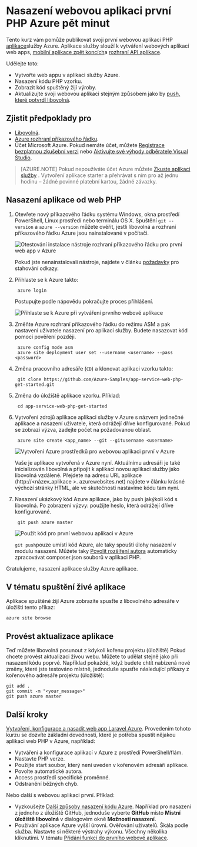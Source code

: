 <properties 
    pageTitle="Nasazení webovou aplikaci první PHP Azure pět minut | Microsoft Azure" 
    description="Zjistěte, jak je snadné spuštění webových aplikací web apps v aplikaci služby nasazením ukázkové aplikace. Spusťte rychle udělat skutečný rozvoj a okamžitě zobrazit výsledky." 
    services="app-service\web"
    documentationCenter=""
    authors="cephalin"
    manager="wpickett"
    editor=""
/>

<tags
    ms.service="app-service-web"
    ms.workload="web"
    ms.tgt_pltfrm="na"
    ms.devlang="na"
    ms.topic="hero-article"
    ms.date="10/13/2016" 
    ms.author="cephalin"
/>
    
# <a name="deploy-your-first-php-web-app-to-azure-in-five-minutes"></a>Nasazení webovou aplikaci první PHP Azure pět minut

Tento kurz vám pomůže publikovat svoji první webovou aplikaci PHP [aplikace](../app-service/app-service-value-prop-what-is.md)služby Azure.
Aplikace služby slouží k vytváření webových aplikací web apps, [mobilní aplikace zpět koncích](/documentation/learning-paths/appservice-mobileapps/)a [rozhraní API aplikace](../app-service-api/app-service-api-apps-why-best-platform.md).

Udělejte toto: 

- Vytvořte web appu v aplikaci služby Azure.
- Nasazení kódu PHP vzorku.
- Zobrazit kód spuštěný žijí výroby.
- Aktualizujte svoji webovou aplikaci stejným způsobem jako by [push, které potvrdí libovolná](https://git-scm.com/docs/git-push).

## <a name="prerequisites"></a>Zjistit předpoklady pro

- [Libovolná](http://www.git-scm.com/downloads).
- [Azure rozhraní příkazového řádku](../xplat-cli-install.md).
- Účet Microsoft Azure. Pokud nemáte účet, můžete [Registrace bezplatnou zkušební verzi](/pricing/free-trial/?WT.mc_id=A261C142F) nebo [Aktivujte své výhody odběratele Visual Studio](/pricing/member-offers/msdn-benefits-details/?WT.mc_id=A261C142F).

>[AZURE.NOTE] Pokud nepoužíváte účet Azure můžete [Zkuste aplikaci služby](http://go.microsoft.com/fwlink/?LinkId=523751) . Vytvoření aplikace starter a přehrávat s ním pro až jednu hodinu – žádné povinné platební kartou, žádné závazky.

## <a name="deploy-a-php-web-app"></a>Nasazení aplikace od web PHP

1. Otevřete nový příkazového řádku systému Windows, okna prostředí PowerShell, Linux prostředí nebo terminálu OS X. Spuštění `git --version` a `azure --version` můžete ověřit, jestli libovolná a rozhraní příkazového řádku Azure jsou nainstalované v počítači.

    ![Otestování instalace nástroje rozhraní příkazového řádku pro první web app v Azure](./media/app-service-web-get-started/1-test-tools.png)

    Pokud jste nenainstalovali nástroje, najdete v článku [požadavky](#Prerequisites) pro stahování odkazy.

3. Přihlaste se k Azure takto:

        azure login

    Postupujte podle nápovědu pokračujte proces přihlášení.

    ![Přihlaste se k Azure při vytváření prvního webové aplikace](./media/app-service-web-get-started/3-azure-login.png)

4. Změňte Azure rozhraní příkazového řádku do režimu ASM a pak nastavení uživatele nasazení pro aplikaci služby. Budete nasazovat kód pomocí pověření později.

        azure config mode asm
        azure site deployment user set --username <username> --pass <password>

1. Změna pracovního adresáře (`CD`) a klonovat aplikaci vzorku takto:

        git clone https://github.com/Azure-Samples/app-service-web-php-get-started.git

2. Změna do úložiště aplikace vzorku. Příklad:

        cd app-service-web-php-get-started

4. Vytvoření zdrojů aplikace aplikaci služby v Azure s názvem jedinečné aplikace a nasazení uživatele, která odrážejí dříve konfigurované. Pokud se zobrazí výzva, zadejte počet na požadovanou oblast.

        azure site create <app_name> --git --gitusername <username>

    ![Vytvoření Azure prostředků pro webovou aplikaci první v Azure](./media/app-service-web-get-started-languages/php-site-create.png)

    Vaše je aplikace vytvořená v Azure nyní. Aktuálnímu adresáři je také inicializován libovolná a připojit k aplikaci novou aplikaci služby jako libovolná vzdálené.
    Přejdete na adresu URL aplikace (http://&lt;název_aplikace >. azurewebsites.net) najdete v článku krásné výchozí stránky HTML, ale ve skutečnosti nastavíme kódu tam nyní.

4. Nasazení ukázkový kód Azure aplikace, jako by push jakýkoli kód s libovolná. Po zobrazení výzvy: použijte heslo, která odrážejí dříve konfigurované.

        git push azure master

    ![Použít kód pro první webovou aplikaci v Azure](./media/app-service-web-get-started-languages/php-git-push.png)

    `git push`pouze umístí kód Azure, ale taky spouští úlohy nasazení v modulu nasazení. Můžete taky  [Povolit rozšíření autora](web-sites-php-mysql-deploy-use-git.md#composer) automaticky zpracovávat composer.json souborů v aplikaci PHP.

Gratulujeme, nasazení aplikace služby Azure aplikace.

## <a name="see-your-app-running-live"></a>V tématu spuštění živé aplikace

Aplikace spuštěné žijí Azure zobrazíte spusťte z libovolného adresáře v úložišti tento příkaz:

    azure site browse

## <a name="make-updates-to-your-app"></a>Provést aktualizace aplikace

Teď můžete libovolná posunout z kdykoli kořenu projektu (úložiště) Pokud chcete provést aktualizaci živou webu. Můžete to udělat stejně jako při nasazení kódu poprvé. Například pokaždé, když budete chtít nabízená nové změny, které jste testováno místně, jednoduše spusťte následující příkazy z kořenového adresáře projektu (úložiště):

    git add .
    git commit -m "<your_message>"
    git push azure master

## <a name="next-steps"></a>Další kroky

[Vytvoření, konfigurace a nasadit web app Laravel Azure](app-service-web-php-get-started.md). Provedením tohoto kurzu se dozvíte základní dovednosti, které je potřeba spustit nějakou aplikaci web PHP v Azure, například:

- Vytváření a konfigurace aplikací v Azure z prostředí PowerShell/flám.
- Nastavte PHP verze.
- Použijte start soubor, který není uveden v kořenovém adresáři aplikace.
- Povolte automatické autora.
- Access prostředí specifické proměnné.
- Odstranění běžných chyb.

Nebo další s webovou aplikaci první. Příklad:

- Vyzkoušejte [Další způsoby nasazení kódu Azure](../app-service-web/web-sites-deploy.md). Například pro nasazení z jednoho z úložiště GitHub, jednoduše vyberte **GitHub** místo **Místní úložiště libovolná** v dialogovém okně **Možnosti nasazení**.
- Používání aplikace Azure vyšší úrovni. Ověřování uživatelů. Škála podle služba. Nastavte si některé výstrahy výkonu. Všechny několika kliknutími. V tématu [Přidání funkcí do prvního webové aplikace](app-service-web-get-started-2.md).

